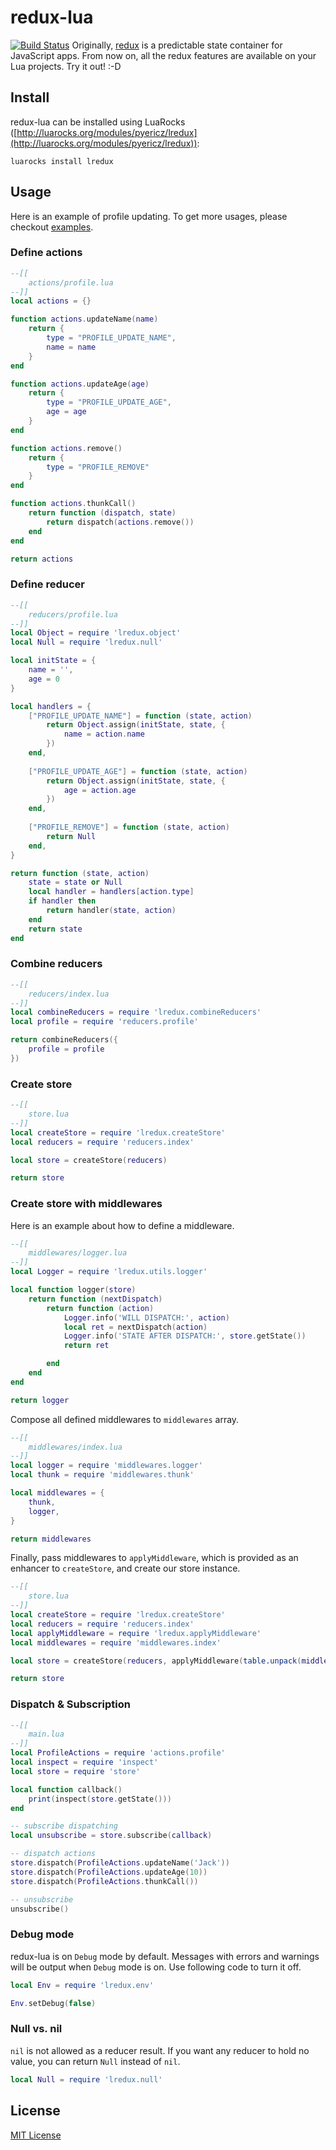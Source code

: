 # redux-lua
[![Build Status](https://api.travis-ci.org/pyericz/redux-lua.svg?branch=master)](https://travis-ci.org/pyericz/redux-lua)
Originally, [redux](https://redux.js.org/) is a predictable state container for JavaScript apps. From now on, all the redux features are available on your Lua projects. Try it out! :-D

## Install 
redux-lua can be installed using LuaRocks ([http://luarocks.org/modules/pyericz/lredux](http://luarocks.org/modules/pyericz/lredux)):
```
luarocks install lredux
```

## Usage
Here is an example of profile updating. To get more usages, please checkout [examples](https://github.com/pyericz/redux-lua/tree/master/examples). 

### Define actions
```lua
--[[
    actions/profile.lua
--]]
local actions = {}

function actions.updateName(name)
    return {
        type = "PROFILE_UPDATE_NAME",
        name = name
    }
end

function actions.updateAge(age)
    return {
        type = "PROFILE_UPDATE_AGE",
        age = age
    }
end

function actions.remove()
    return {
        type = "PROFILE_REMOVE"
    }
end

function actions.thunkCall()
    return function (dispatch, state)
        return dispatch(actions.remove())
    end
end

return actions
```

### Define reducer
```lua
--[[
    reducers/profile.lua
--]]
local Object = require 'lredux.object'
local Null = require 'lredux.null'

local initState = {
    name = '',
    age = 0
}

local handlers = {
    ["PROFILE_UPDATE_NAME"] = function (state, action)
        return Object.assign(initState, state, {
            name = action.name
        })
    end,
    
    ["PROFILE_UPDATE_AGE"] = function (state, action)
        return Object.assign(initState, state, {
            age = action.age
        })
    end,
    
    ["PROFILE_REMOVE"] = function (state, action)
        return Null
    end,
}

return function (state, action)
    state = state or Null
    local handler = handlers[action.type]
    if handler then
        return handler(state, action)
    end
    return state
end
```

### Combine reducers
```lua
--[[
    reducers/index.lua
--]]
local combineReducers = require 'lredux.combineReducers'
local profile = require 'reducers.profile'

return combineReducers({
    profile = profile
})
```

### Create store
```lua
--[[
    store.lua
--]]
local createStore = require 'lredux.createStore'
local reducers = require 'reducers.index'

local store = createStore(reducers)

return store
```

### Create store with middlewares
Here is an example about how to define a middleware.
```lua
--[[
    middlewares/logger.lua
--]]
local Logger = require 'lredux.utils.logger'

local function logger(store)
    return function (nextDispatch)
        return function (action)
            Logger.info('WILL DISPATCH:', action)
            local ret = nextDispatch(action)
            Logger.info('STATE AFTER DISPATCH:', store.getState())
            return ret

        end
    end
end

return logger
```

Compose all defined middlewares to `middlewares` array.
```lua
--[[
    middlewares/index.lua
--]]
local logger = require 'middlewares.logger'
local thunk = require 'middlewares.thunk'

local middlewares = {
    thunk,
    logger,
}

return middlewares
```

Finally, pass middlewares to `applyMiddleware`, which is provided as an enhancer to `createStore`, and create our store instance.
```lua
--[[
    store.lua
--]]
local createStore = require 'lredux.createStore'
local reducers = require 'reducers.index'
local applyMiddleware = require 'lredux.applyMiddleware'
local middlewares = require 'middlewares.index'

local store = createStore(reducers, applyMiddleware(table.unpack(middlewares)))

return store
```
### Dispatch & Subscription
```lua
--[[
    main.lua
--]]
local ProfileActions = require 'actions.profile'
local inspect = require 'inspect'
local store = require 'store'

local function callback()
    print(inspect(store.getState()))
end

-- subscribe dispatching
local unsubscribe = store.subscribe(callback)

-- dispatch actions
store.dispatch(ProfileActions.updateName('Jack'))
store.dispatch(ProfileActions.updateAge(10))
store.dispatch(ProfileActions.thunkCall())

-- unsubscribe
unsubscribe()
```

### Debug mode
redux-lua is on `Debug` mode by default. Messages with errors and warnings will be output when `Debug` mode is on. Use following code to turn it off.
```lua
local Env = require 'lredux.env'

Env.setDebug(false)
```

### Null vs. nil
`nil` is not allowed as a reducer result. If you want any reducer to hold no value, you can return `Null` instead of `nil`.
```lua
local Null = require 'lredux.null'
```


## License
[MIT License](https://github.com/pyericz/redux-lua/blob/master/LICENSE)
